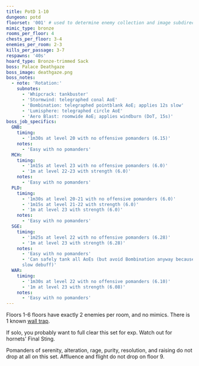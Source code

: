 ```yaml
---
title: PotD 1-10
dungeon: potd
floorset: '001' # used to determine enemy collection and image subdirectory
mimic_type: bronze
rooms_per_floor: 4
chests_per_floor: 3-4
enemies_per_room: 2-3
kills_per_passage: 3-7
respawns: '40s'
hoard_type: Bronze-trimmed Sack
boss: Palace Deathgaze
boss_image: deathgaze.png
boss_notes:
  - note: 'Rotation:'
    subnotes:
      - 'Whipcrack: tankbuster'
      - 'Stormwind: telegraphed conal AoE'
      - 'Bombination: telegraphed pointblank AoE; applies 12s slow'
      - 'Lumisphere: telegraphed circle AoE'
      - 'Aero Blast: roomwide AoE; applies windburn (DoT, 15s)'
boss_job_specifics:
  GNB:
    timing:
      - '1m30s at level 20 with no offensive pomanders (6.15)'
    notes:
      - 'Easy with no pomanders'
  MCH:
    timing:
      - '1m15s at level 23 with no offensive pomanders (6.0)'
      - '1m at level 22-23 with strength (6.0)'
    notes:
      - 'Easy with no pomanders'
  PLD:
    timing:
      - '1m30s at level 20-21 with no offensive pomanders (6.0)'
      - '1m15s at level 21-22 with strength (6.0)'
      - '1m at level 23 with strength (6.0)'
    notes:
      - 'Easy with no pomanders'
  SGE:
    timing:
      - '1m25s at level 22 with no offensive pomanders (6.28)'
      - '1m at level 23 with strength (6.28)'
    notes:
      - 'Easy with no pomanders'
      - 'Can safely tank all AoEs (but avoid Bombination anyway because of the
      slow debuff)'
  WAR:
    timing:
      - '1m30s at level 22 with no offensive pomanders (6.10)'
      - '1m at level 23 with strength (6.08)'
    notes:
      - 'Easy with no pomanders'
---
```


Floors 1-6 floors have exactly 2 enemies per room, and no mimics. There is 1
known [wall trap](/wall_traps.html#potd-1-9).

If solo, you probably want to full clear this set for exp. Watch out for
hornets' Final Sting.

Pomanders of serenity, alteration, rage, purity, resolution, and raising do not
drop at all on this set. Affluence and flight do not drop on floor 9.
